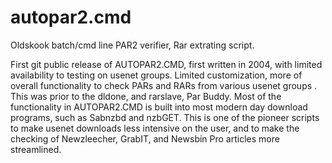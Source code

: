 # autopar2.cmd
Oldskook batch/cmd line PAR2 verifier, Rar extrating script.

First git public release of AUTOPAR2.CMD, first written in 2004, with limited availability to testing on usenet groups. Limited customization, more of overall functionality to check PARs and RARs from various usenet groups . This was prior to the dldone, and rarslave, Par Buddy.  Most of the functionality in AUTOPAR2.CMD is built into most modern day download programs, such as Sabnzbd and nzbGET. This is one of the pioneer scripts to make usenet downloads less intensive on the user, and to make the checking of Newzleecher,  GrabIT, and Newsbin Pro articles more streamlined.
